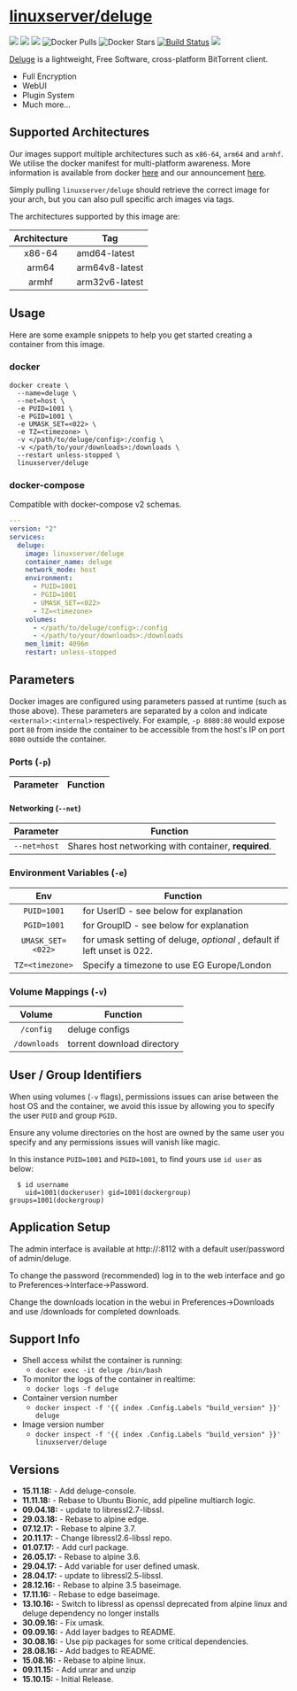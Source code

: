 # [linuxserver/deluge](https://github.com/linuxserver/docker-deluge)

[![](https://img.shields.io/discord/354974912613449730.svg?logo=discord&label=LSIO%20Discord&style=flat-square)](https://discord.gg/YWrKVTn)
[![](https://images.microbadger.com/badges/version/linuxserver/deluge.svg)](https://microbadger.com/images/linuxserver/deluge "Get your own version badge on microbadger.com")
[![](https://images.microbadger.com/badges/image/linuxserver/deluge.svg)](https://microbadger.com/images/linuxserver/deluge "Get your own version badge on microbadger.com")
![Docker Pulls](https://img.shields.io/docker/pulls/linuxserver/deluge.svg)
![Docker Stars](https://img.shields.io/docker/stars/linuxserver/deluge.svg)
[![Build Status](https://ci.linuxserver.io/buildStatus/icon?job=Docker-Pipeline-Builders/docker-deluge/master)](https://ci.linuxserver.io/job/Docker-Pipeline-Builders/job/docker-deluge/job/master/)
[![](https://lsio-ci.ams3.digitaloceanspaces.com/linuxserver/deluge/latest/badge.svg)](https://lsio-ci.ams3.digitaloceanspaces.com/linuxserver/deluge/latest/index.html)

[Deluge](http://deluge-torrent.org/) is a lightweight, Free Software, cross-platform BitTorrent client.

* Full Encryption
* WebUI
* Plugin System
* Much more...


## Supported Architectures

Our images support multiple architectures such as `x86-64`, `arm64` and `armhf`. We utilise the docker manifest for multi-platform awareness. More information is available from docker [here](https://github.com/docker/distribution/blob/master/docs/spec/manifest-v2-2.md#manifest-list) and our announcement [here](https://blog.linuxserver.io/2019/02/21/the-lsio-pipeline-project/). 

Simply pulling `linuxserver/deluge` should retrieve the correct image for your arch, but you can also pull specific arch images via tags.

The architectures supported by this image are:

| Architecture | Tag |
| :----: | --- |
| x86-64 | amd64-latest |
| arm64 | arm64v8-latest |
| armhf | arm32v6-latest |


## Usage

Here are some example snippets to help you get started creating a container from this image.

### docker

```
docker create \
  --name=deluge \
  --net=host \
  -e PUID=1001 \
  -e PGID=1001 \
  -e UMASK_SET=<022> \
  -e TZ=<timezone> \
  -v </path/to/deluge/config>:/config \
  -v </path/to/your/downloads>:/downloads \
  --restart unless-stopped \
  linuxserver/deluge
```


### docker-compose

Compatible with docker-compose v2 schemas.

```yaml
---
version: "2"
services:
  deluge:
    image: linuxserver/deluge
    container_name: deluge
    network_mode: host
    environment:
      - PUID=1001
      - PGID=1001
      - UMASK_SET=<022>
      - TZ=<timezone>
    volumes:
      - </path/to/deluge/config>:/config
      - </path/to/your/downloads>:/downloads
    mem_limit: 4096m
    restart: unless-stopped
```

## Parameters

Docker images are configured using parameters passed at runtime (such as those above). These parameters are separated by a colon and indicate `<external>:<internal>` respectively. For example, `-p 8080:80` would expose port `80` from inside the container to be accessible from the host's IP on port `8080` outside the container.

### Ports (`-p`)

| Parameter | Function |
| :----: | --- |

#### Networking (`--net`)
| Parameter | Function |
| :-----:   | --- |
| `--net=host` | Shares host networking with container, **required**. |

### Environment Variables (`-e`)

| Env | Function |
| :----: | --- |
| `PUID=1001` | for UserID - see below for explanation |
| `PGID=1001` | for GroupID - see below for explanation |
| `UMASK_SET=<022>` | for umask setting of deluge, *optional* , default if left unset is 022. |
| `TZ=<timezone>` | Specify a timezone to use EG Europe/London |

### Volume Mappings (`-v`)

| Volume | Function |
| :----: | --- |
| `/config` | deluge configs |
| `/downloads` | torrent download directory |



## User / Group Identifiers

When using volumes (`-v` flags), permissions issues can arise between the host OS and the container, we avoid this issue by allowing you to specify the user `PUID` and group `PGID`.

Ensure any volume directories on the host are owned by the same user you specify and any permissions issues will vanish like magic.

In this instance `PUID=1001` and `PGID=1001`, to find yours use `id user` as below:

```
  $ id username
    uid=1001(dockeruser) gid=1001(dockergroup) groups=1001(dockergroup)
```

## Application Setup

The admin interface is available at http://<ip>:8112 with a default user/password of admin/deluge.

To change the password (recommended) log in to the web interface and go to Preferences->Interface->Password.

Change the downloads location in the webui in Preferences->Downloads and use /downloads for completed downloads.



## Support Info

* Shell access whilst the container is running: 
  * `docker exec -it deluge /bin/bash`
* To monitor the logs of the container in realtime: 
  * `docker logs -f deluge`
* Container version number 
  * `docker inspect -f '{{ index .Config.Labels "build_version" }}' deluge`
* Image version number
  * `docker inspect -f '{{ index .Config.Labels "build_version" }}' linuxserver/deluge`

## Versions

* **15.11.18:** - Add deluge-console.
* **11.11.18:** - Rebase to Ubuntu Bionic, add pipeline multiarch logic.
* **09.04.18:** - update to libressl2.7-libssl.
* **29.03.18:** - Rebase to alpine edge.
* **07.12.17:** - Rebase to alpine 3.7.
* **20.11.17:** - Change libressl2.6-libssl repo.
* **01.07.17:** - Add curl package.
* **26.05.17:** - Rebase to alpine 3.6.
* **29.04.17:** - Add variable for user defined umask.
* **28.04.17:** - update to libressl2.5-libssl.
* **28.12.16:** - Rebase to alpine 3.5 baseimage.
* **17.11.16:** - Rebase to edge baseimage.
* **13.10.16:** - Switch to libressl as openssl deprecated from alpine linux and deluge dependency no longer installs
* **30.09.16:** - Fix umask.
* **09.09.16:** - Add layer badges to README.
* **30.08.16:** - Use pip packages for some critical dependencies.
* **28.08.16:** - Add badges to README.
* **15.08.16:** - Rebase to alpine linux.
* **09.11.15:** - Add unrar and unzip
* **15.10.15:** - Initial Release.
